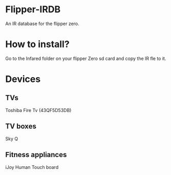 # Flipper-IRDB
An IR database for the flipper zero.

# How to install?
Go to the Infared folder on your flipper Zero sd card and copy the IR fle to it.

# Devices
## TVs
Toshiba Fire Tv (43QF5D53DB)
## TV boxes
Sky Q
## Fitness appliances
iJoy Human Touch board
